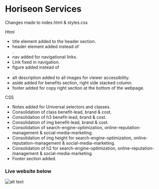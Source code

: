 # Horiseon Services
Changes made to index.html & styles.css

Html

*	title element added to the header section.
*	header element added instead of <div>.
*	nav added for navigational links.
*   Link fixed in navigation.
*	figure added instead of <div>.
*	alt description added to all images for viewer accessibility.
*	aside added for benefits section, right side stacked column.
*	footer added for copy right section at the bottom of the webpage.

CSS

*	Notes added for Universal selectors and classes.
*	Consolidation of class benefit-lead, brand & cost.
*	Consolidation of h3 benefit-lead, brand & cost.
*	Consolidation of img benefit-lead, brand & cost.
*	Consolidation of search-engine-optimization, online-reputation-management & social-media-marketing.
*	Consolidation of img height for search-engine-optimization, online-reputation-management & social-media-marketing.
*	Consolidation of h2 for search-engine-optimization, online-reputation-management & social-media-marketing.
*	Footer section added.

### Live website below
![alt text](./assets/images/live-website.jpg)
